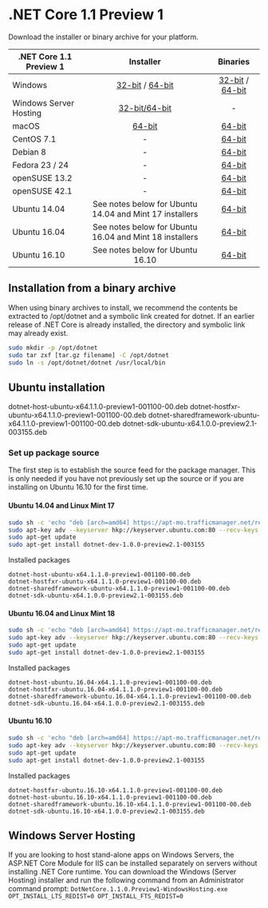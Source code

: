 # .NET Core 1.1 Preview 1

Download the installer or binary archive for your platform.

| .NET Core 1.1 Preview 1 | Installer                                        | Binaries                                        |
| ----------------------- | :----------------------------------------------: | :----------------------------------------------:|
| Windows                 | [32-bit](https://go.microsoft.com/fwlink/?LinkID=831458) / [64-bit](https://go.microsoft.com/fwlink/?LinkID=831453)  | [32-bit](https://go.microsoft.com/fwlink/?LinkID=831474) / [64-bit](https://go.microsoft.com/fwlink/?LinkID=831469) |
| Windows Server Hosting  | [32-bit/64-bit](https://go.microsoft.com/fwlink/?linkid=832756) | - |
| macOS                   | [64-bit](https://go.microsoft.com/fwlink/?LinkID=831445)  | [64-bit](https://go.microsoft.com/fwlink/?LinkID=831486)                          |
| CentOS 7.1              | -                                                         | [64-bit](https://go.microsoft.com/fwlink/?LinkID=831470)                          |
| Debian 8                | -                                                         | [64-bit](https://go.microsoft.com/fwlink/?LinkID=831481)                          |
| Fedora 23 / 24          | -                                                         | [64-bit](https://go.microsoft.com/fwlink/?LinkID=831489)                          |
| openSUSE 13.2           | -                                                         | [64-bit](https://go.microsoft.com/fwlink/?LinkID=831491)                          |
| openSUSE 42.1           | -                                                         | [64-bit](https://go.microsoft.com/fwlink/?LinkID=831475)                          |
| Ubuntu 14.04            | See notes below for Ubuntu 14.04 and Mint 17 installers   | [64-bit](https://go.microsoft.com/fwlink/?LinkID=831488)                          |
| Ubuntu 16.04            | See notes below for Ubuntu 16.04 and Mint 18 installers   | [64-bit](https://go.microsoft.com/fwlink/?LinkID=831471)                          |
| Ubuntu 16.10            | See notes below for Ubuntu 16.10                          | [64-bit](https://go.microsoft.com/fwlink/?LinkID=831479)                          |

## Installation from a binary archive

When using binary archives to install, we recommend the contents be extracted to /opt/dotnet and a symbolic link created for dotnet. If an earlier release of .NET Core is already installed, the directory and symbolic link may already exist.

```bash
sudo mkdir -p /opt/dotnet
sudo tar zxf [tar.gz filename] -C /opt/dotnet
sudo ln -s /opt/dotnet/dotnet /usr/local/bin
```

## Ubuntu installation

dotnet-host-ubuntu-x64.1.1.0-preview1-001100-00.deb
dotnet-hostfxr-ubuntu-x64.1.1.0-preview1-001100-00.deb
dotnet-sharedframework-ubuntu-x64.1.1.0-preview1-001100-00.deb
dotnet-sdk-ubuntu-x64.1.0.0-preview2.1-003155.deb


### Set up package source

The first step is to establish the source feed for the package manager. This is only needed if you have not previously set up the source or if you are installing on Ubuntu 16.10 for the first time.

#### Ubuntu 14.04 and Linux Mint 17

```bash
sudo sh -c 'echo "deb [arch=amd64] https://apt-mo.trafficmanager.net/repos/dotnet-release/ trusty main" > /etc/apt/sources.list.d/dotnetdev.list'
sudo apt-key adv --keyserver hkp://keyserver.ubuntu.com:80 --recv-keys 417A0893
sudo apt-get update
sudo apt-get install dotnet-dev-1.0.0-preview2.1-003155
```

Installed packages

```
dotnet-host-ubuntu-x64.1.1.0-preview1-001100-00.deb
dotnet-hostfxr-ubuntu-x64.1.1.0-preview1-001100-00.deb
dotnet-sharedframework-ubuntu-x64.1.1.0-preview1-001100-00.deb
dotnet-sdk-ubuntu-x64.1.0.0-preview2.1-003155.deb
```

#### Ubuntu 16.04 and Linux Mint 18

```bash
sudo sh -c 'echo "deb [arch=amd64] https://apt-mo.trafficmanager.net/repos/dotnet-release/ xenial main" > /etc/apt/sources.list.d/dotnetdev.list'
sudo apt-key adv --keyserver hkp://keyserver.ubuntu.com:80 --recv-keys 417A0893
sudo apt-get update
sudo apt-get install dotnet-dev-1.0.0-preview2.1-003155
```

Installed packages

```
dotnet-host-ubuntu.16.04-x64.1.1.0-preview1-001100-00.deb
dotnet-hostfxr-ubuntu.16.04-x64.1.1.0-preview1-001100-00.deb
dotnet-sharedframework-ubuntu.16.04-x64.1.1.0-preview1-001100-00.deb
dotnet-sdk-ubuntu.16.04-x64.1.0.0-preview2.1-003155.deb
```

#### Ubuntu 16.10

```bash
sudo sh -c 'echo "deb [arch=amd64] https://apt-mo.trafficmanager.net/repos/dotnet-release/ yakkety main" > /etc/apt/sources.list.d/dotnetdev.list'
sudo apt-key adv --keyserver hkp://keyserver.ubuntu.com:80 --recv-keys 417A0893
sudo apt-get update
sudo apt-get install dotnet-dev-1.0.0-preview2.1-003155
```

Installed packages

```
dotnet-hostfxr-ubuntu.16.10-x64.1.1.0-preview1-001100-00.deb
dotnet-host-ubuntu.16.10-x64.1.1.0-preview1-001100-00.deb
dotnet-sharedframework-ubuntu.16.10-x64.1.1.0-preview1-001100-00.deb
dotnet-sdk-ubuntu.16.10-x64.1.0.0-preview2.1-003155.deb
```

## Windows Server Hosting
If you are looking to host stand-alone apps on Windows Servers, the ASP.NET Core Module for IIS can be installed separately on servers without installing .NET Core runtime. You can download the Windows (Server Hosting) installer and run the following command from an Administrator command prompt:
``DotNetCore.1.1.0.Preview1-WindowsHosting.exe OPT_INSTALL_LTS_REDIST=0 OPT_INSTALL_FTS_REDIST=0``
